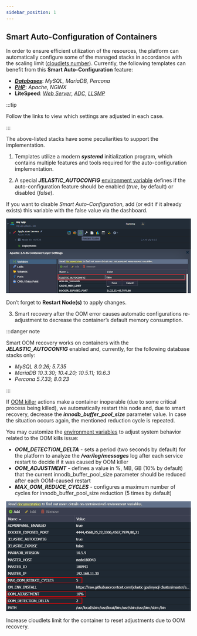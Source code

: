 ```yaml
---
sidebar_position: 1
---
```


## Smart Auto-Configuration of Containers

In order to ensure efficient utilization of the resources, the platform can automatically configure some of the managed stacks in accordance with the scaling limit ([cloudlets number](http://localhost:3000/docs/PlatformOverview/Cloudlet)). Currently, the following templates can benefit from this **Smart Auto-Configuration** feature:

- [**_Databases_**](http://localhost:3000/docs/ApplicationSetting/Smart%20Auto-Configuration/Database%20Auto-Configuration): _MySQL, MariaDB, Percona_
- [**_PHP_**](http://localhost:3000/docs/ApplicationSetting/Smart%20Auto-Configuration/PHP%20Auto-Configurations): _Apache, NGINX_
- **LiteSpeed**: [_Web Server_](http://localhost:3000/docs/PHP/PHP%20App%20Servers/LiteSpeed%20Web%20Server), [_ADC_](http://localhost:3000/docs/Load%20Balancers/LiteSpeed%20Web%20ADC), [_LLSMP_](http://localhost:3000/docs/PHP/PHP%20App%20Servers/LEMP%20&%20LLSMP)

:::tip

Follow the links to view which settings are adjusted in each case.

:::

The above-listed stacks have some peculiarities to support the implementation.

1. Templates utilize a modern **_systemd_** initialization program, which contains multiple features and tools required for the auto-configuration implementation.

2. A special **_JELASTIC_AUTOCONFIG_** [environment variable](http://localhost:3000/docs/Container/Container%20Configuration/Variables) defines if the auto-configuration feature should be enabled (_true_, by default) or disabled (_false_).

If you want to disable _Smart Auto-Configuration_, add (or edit if it already exists) this variable with the false value via the dashboard.

<div style={{
    display:'flex',
    justifyContent: 'center',
    margin: '0 0 1rem 0'
}}>

![Locale Dropdown](./img/Auto-ConfigurationOverview/01-paas-autoconfig-variable.png)

</div>

Don’t forget to **Restart Node(s)** to apply changes.

3. Smart recovery after the OOM error causes automatic configurations re-adjustment to decrease the container’s default memory consumption.

:::danger note

Smart OOM recovery works on containers with the **_JELASTIC_AUTOCONFIG_** enabled and, currently, for the following database stacks only:

- _MySQL 8.0.26; 5.7.35_
- _MariaDB 10.3.30; 10.4.20; 10.5.11; 10.6.3_
- _Percona 5.7.33; 8.0.23_

:::

If [OOM killer](http://localhost:3000/docs/ApplicationSetting/OOM%20Killer%20Troubleshooting/Overview) actions make a container inoperable (due to some critical process being killed), we automatically restart this node and, due to smart recovery, decrease the **_innodb_buffer_pool_size_** parameter value. In case the situation occurs again, the mentioned reduction cycle is repeated.

You may customize the [environment variables](http://localhost:3000/docs/EnvironmentManagement/EnvironmentVariables/Environment%20Variables) to adjust system behavior related to the OOM kills issue:

- **_OOM_DETECTION_DELTA_** - sets a period (two seconds by default) for the platform to analyze the **_/var/log/messages_** log after each service restart to decide if it was caused by OOM killer
- **_OOM_ADJUSTMENT_** - defines a value in %, MB, GB (10% by default) that the current innodb_buffer_pool_size parameter should be reduced after each OOM-caused restart
- **_MAX_OOM_REDUCE_CYCLES_** - configures a maximum number of cycles for innodb_buffer_pool_size reduction (5 times by default)

<div style={{
    display:'flex',
    justifyContent: 'center',
    margin: '0 0 1rem 0'
}}>

![Locale Dropdown](./img/Auto-ConfigurationOverview/02-oom-recovery-variables.png)

</div>

Increase cloudlets limit for the container to reset adjustments due to OOM recovery.
